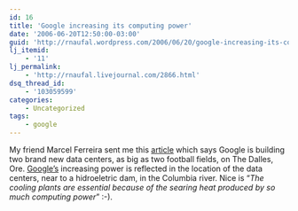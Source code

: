 ```yaml
---
id: 16
title: 'Google increasing its computing power'
date: '2006-06-20T12:50:00-03:00'
guid: 'http://rnaufal.wordpress.com/2006/06/20/google-increasing-its-computing-power/'
lj_itemid:
    - '11'
lj_permalink:
    - 'http://rnaufal.livejournal.com/2866.html'
dsq_thread_id:
    - '103059599'
categories:
    - Uncategorized
tags:
    - google
---
```


My friend Marcel Ferreira sent me this [article](http://www.nytimes.com/2006/06/14/technology/14search.html?pagewanted=1&ei=5088&en=c96a72bbc5f90a47&ex=1307937600&partner=rssnyt&emc=rss) which says Google is building two brand new data centers, as big as two football fields, on The Dalles, Ore. [Google’s](http://www.google.com) increasing power is reflected in the location of the data centers, near to a hidroeletric dam, in the Columbia river. Nice is “*The cooling plants are essential because of the searing heat produced by so much computing power*” :-).

[![]()](http://www.google.com "Google")